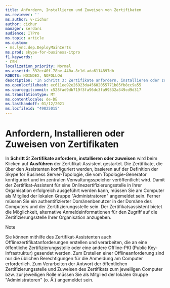 ```yaml
---
title: Anfordern, Installieren und Zuweisen von Zertifikaten
ms.reviewer: ''
ms.author: v-cichur
author: cichur
manager: serdars
audience: ITPro
ms.topic: article
ms.custom:
- ms.lync.dep.DeployMainCerts
ms.prod: skype-for-business-itpro
f1.keywords:
- CSH
localization_priority: Normal
ms.assetid: 332ec40f-78be-440a-8c1d-ada6114897db
ROBOTS: NOINDEX, NOFOLLOW
description: 'In Schritt 3: Zertifikate anfordern, installieren oder zuweisen wird beim Klicken auf Ausführen der Zertifikat-Assistent gestartet. Die Zertifikate, die über den Assistenten konfiguriert werden, basieren auf der Definition der Skype for Business Server-Topologie, die vom Topologie-Generator konfiguriert und im zentralen Verwaltungsspeicher veröffentlicht wird. Damit der Zertifikat-Assistent für eine Onlinezertifizierungsstelle in Ihrer Organisation erfolgreich ausgeführt werden kann, müssen Sie am Computer als Mitglied der lokalen Gruppe "Administratoren" angemeldet sein. Ferner müssen Sie ein authentifizierter Domänenbenutzer in der Domäne des Computers und der Zertifizierungsstelle sein. Der Zertifikatsassistent bietet die Möglichkeit, alternative Anmeldeinformationen für den Zugriff auf die Zertifizierungsstelle Ihrer Organisation anzugeben.'
ms.openlocfilehash: ec611ee92e26923da45602055771b85fb8cc9a55
ms.sourcegitcommit: c528fad9db719f3fa96dc3fa99332a349cd9d317
ms.translationtype: MT
ms.contentlocale: de-DE
ms.lasthandoff: 01/12/2021
ms.locfileid: "49825015"
---
```

# <a name="request-install-or-assign-certificates"></a>Anfordern, Installieren oder Zuweisen von Zertifikaten
 
 In **Schritt 3: Zertifikate anfordern, installieren oder zuweisen** wird beim Klicken auf **Ausführen** der Zertifikat-Assistent gestartet. Die Zertifikate, die über den Assistenten konfiguriert werden, basieren auf der Definition der Skype for Business Server-Topologie, die vom Topologie-Generator konfiguriert und im zentralen Verwaltungsspeicher veröffentlicht wird. Damit der Zertifikat-Assistent für eine Onlinezertifizierungsstelle in Ihrer Organisation erfolgreich ausgeführt werden kann, müssen Sie am Computer als Mitglied der lokalen Gruppe "Administratoren" angemeldet sein. Ferner müssen Sie ein authentifizierter Domänenbenutzer in der Domäne des Computers und der Zertifizierungsstelle sein. Der Zertifikatsassistent bietet die Möglichkeit, alternative Anmeldeinformationen für den Zugriff auf die Zertifizierungsstelle Ihrer Organisation anzugeben.
  
> [!NOTE]
> Sie können mithilfe des Zertifikat-Assistenten auch Offlinezertifikatanforderungen erstellen und verarbeiten, die an eine öffentliche Zertifizierungsstelle oder eine andere Offline-PKI (Public Key-Infrastruktur) gesendet werden. Zum Erstellen einer Offlineanforderung sind nur die üblichen Berechtigungen für die Anmeldung am Computer erforderlich. Zum Verarbeiten der Antwort der öffentlichen Zertifizierungsstelle und Zuweisen des Zertifikats zum jeweiligen Computer bzw. zur jeweiligen Rolle müssen Sie als Mitglied der lokalen Gruppe "Administratoren" (o. Ä.) angemeldet sein. 
  


